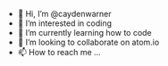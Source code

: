 - 👋 Hi, I’m @caydenwarner
- 👀 I’m interested in coding
- 🌱 I’m currently learning how to code
- 💞️ I’m looking to collaborate on atom.io
- 📫 How to reach me ...

<!---
caydenwarner/caydenwarner is a ✨ special ✨ repository because its `README.md` (this file) appears on your GitHub profile.
You can click the Preview link to take a look at your changes.
--->
